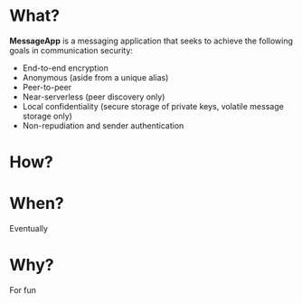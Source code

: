 # What?

**MessageApp** is a messaging application that seeks to achieve the following goals in communication security:

- End-to-end encryption
- Anonymous (aside from a unique alias)
- Peer-to-peer
- Near-serverless (peer discovery only)
- Local confidentiality (secure storage of private keys, volatile message storage only)
- Non-repudiation and sender authentication

# How?

# When?

Eventually

# Why?

For fun
